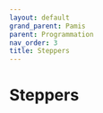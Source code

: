 ```yaml
---
layout: default
grand_parent: Pamis
parent: Programmation
nav_order: 3
title: Steppers
---
```


# Steppers
